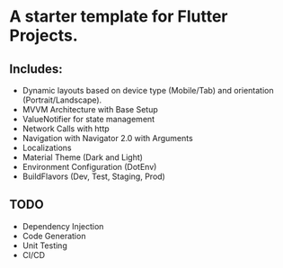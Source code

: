 # A starter template for Flutter Projects.

## Includes:
- Dynamic layouts based on device type (Mobile/Tab) and orientation (Portrait/Landscape).
- MVVM Architecture with Base Setup
- ValueNotifier for state management
- Network Calls with http
- Navigation with Navigator 2.0 with Arguments
- Localizations
- Material Theme (Dark and Light)
- Environment Configuration (DotEnv)
- BuildFlavors (Dev, Test, Staging, Prod)

## TODO
- Dependency Injection
- Code Generation
- Unit Testing
- CI/CD
